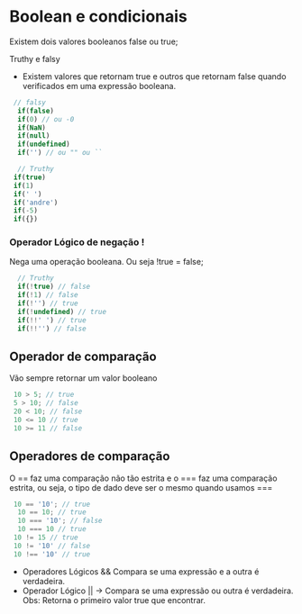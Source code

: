# Boolean e condicionais 

Existem dois valores booleanos false ou true; 

Truthy e falsy 
- Existem valores que retornam true e outros que retornam false quando verificados em uma expressão booleana. 


 ```js
  // falsy
   if(false)
   if(0) // ou -0
   if(NaN)
   if(null)
   if(undefined)
   if('') // ou "" ou ``

   // Truthy
  if(true)
  if(1)
  if(' ')
  if('andre')
  if(-5)
  if({})
 
 ```
 ### Operador Lógico de negação !
  Nega uma operação booleana. Ou seja !true = false;
 ```js
   // Truthy
   if(!true) // false
   if(!1) // false
   if(!'') // true
   if(!undefined) // true
   if(!!' ') // true
   if(!!'') // false
```


## Operador de comparação
Vão sempre retornar um valor booleano 

 ```js
  10 > 5; // true
  5 > 10; // false
  20 < 10; // false
  10 <= 10 // true
  10 >= 11 // false
```

## Operadores de comparação 
O == faz uma comparação não tão estrita e o === faz uma
comparação estrita, ou seja, o tipo de dado deve ser o mesmo
quando usamos ===

 ```js
  10 == '10'; // true
   10 == 10; // true
   10 === '10'; // false
   10 === 10 // true
  10 != 15 // true
  10 != '10' // false
  10 !== '10' // true
```

- Operadores Lógicos && Compara se uma expressão e a outra é verdadeira. 
- Operador Lógico || -> Compara se uma expressão ou outra é verdadeira. Obs: Retorna o primeiro valor true que encontrar. 